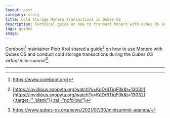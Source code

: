 ```yaml
---
layout: post
category: story
title: Cold storage Monero transactions in Qubes OS 
description: Technical guide on how to transact Monero with Qubes OS and have your own cold storage setup.
tags: guides
image: 
---
```


Coreboot[^1] maintainer Piotr Krol shared a guide[^2] on how to use Monero with Qubes OS and conduct cold storage transactions during the *Qubes OS virtual mini-summit*[^3].

---

[^1]: https://www.coreboot.org/
[^2]: [https://invidious.snopyta.org/watch?v=KdDr6TiqF0k&t=13032](https://invidious.snopyta.org/watch?v=KdDr6TiqF0k&t=13032){:target="_blank"}{:rel="nofollow"}
[^3]: https://www.qubes-os.org/news/2021/07/30/minisummit-agenda/
